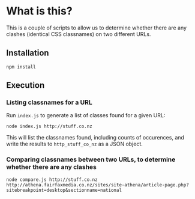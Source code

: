 # What is this?

This is a couple of scripts to allow us to determine whether there are any clashes
(identical CSS classnames) on two different URLs.

## Installation

    npm install

## Execution

### Listing classnames for a URL

Run `index.js` to generate a list of classes found for a given URL:

    node index.js http://stuff.co.nz

This will list the classnames found, including counts of occurences, and write
the results to `http_stuff_co_nz` as a JSON object.

### Comparing classnames between two URLs, to determine whether there are any clashes

    node compare.js http://stuff.co.nz http://athena.fairfaxmedia.co.nz/sites/site-athena/article-page.php?sitebreakpoint=desktop&sectionname=national
